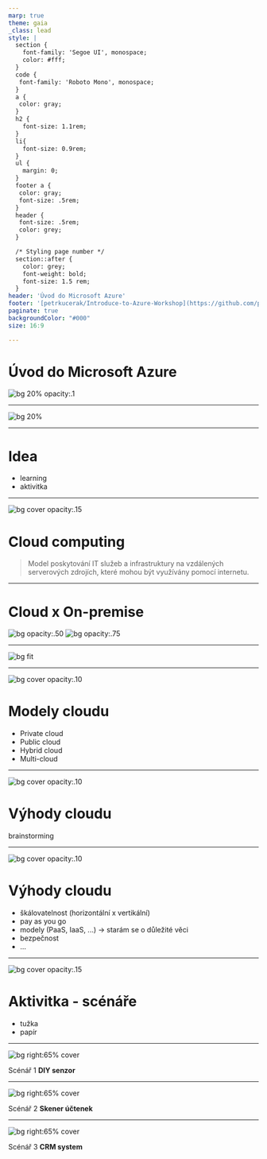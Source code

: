 ```yaml
---
marp: true
theme: gaia
_class: lead
style: |
  section {
    font-family: 'Segoe UI', monospace;
    color: #fff;
  }
  code {
   font-family: 'Roboto Mono', monospace;
  }
  a {
   color: gray;
  }
  h2 {
    font-size: 1.1rem;
  }
  li{
    font-size: 0.9rem;
  }
  ul {
    margin: 0;
  }
  footer a {
   color: gray;
   font-size: .5rem;
  }
  header {
   font-size: .5rem;
   color: grey;
  }

  /* Styling page number */
  section::after {
    color: grey;
    font-weight: bold;
    font-size: 1.5 rem;
  }
header: 'Úvod do Microsoft Azure'
footer: '[petrkucerak/Introduce-to-Azure-Workshop](https://github.com/petrkucerak/Introduce-to-Azure-Workshop)'
paginate: true
backgroundColor: "#000"
size: 16:9

---
```


<!--
header: ''
footer: ''
paginate: false
-->

# Úvod do Microsoft Azure

![bg 20% opacity:.1](../assets/azure.png)

<!-- Image source: https://swimburger.net/media/ppnn3pcl/azure.png -->

---

![bg 20%](../assets/azure.png)

---

<!--
header: 'Úvod do Microsoft Azure'
footer: '[petrkucerak/Introduce-to-Azure-Workshop](https://github.com/petrkucerak/Introduce-to-Azure-Workshop)'
paginate: true
-->

# Idea

- learning
- aktivitka

---

![bg cover opacity:.15](../assets/dark_computers.png)

# Cloud computing

> Model poskytování IT služeb a infrastruktury na vzdálených serverových zdrojích, které mohou být využívány pomocí internetu.


<!--

# Odpoved od chat GPT

Cloud Computing je model poskytování IT služeb a infrastruktury na vzdálených serverových zdrojích, které mohou být využívány pomocí internetu. Tyto služby zahrnují úložiště dat, aplikace, infrastrukturu a služby založené na časovém pronájmu, a mohou být nabízeny jako publikové, soukromé nebo hybridní cloud. Cílem tohoto modelu je umožnit uživatelům přistupovat k IT zdrojům bez nutnosti investovat do vlastní infrastruktury. 

# Cloud computing

- poskytování virtual machines, storage, databases, and networking
- krom tradicnich napr. ale i sber sluzby pro IoT, Machine Learning ci AI


-->
---


# Cloud x On-premise

![bg opacity:.50](../assets/dark_clouds.png)
![bg opacity:.75](../assets/dark_computers.png)

<!-- 
- neni zcela presne (pod cloudem se skryva vice modelu)
- ale obecne se jedna o extremmy, pojdme si je spolecne pojmenovat
 -->


---
<!-- 
header: ''
footer: ''
paginate: false
backgroundColor: #fff
 -->

![bg fit](../assets/shared-responsibility-b3829bfe.svg)

<!-- 

# Scenare poskytovani Cloud sluzeb

- pojdme zacit od konce s vysvetlenim jednotlivych bodu (zodpovednosti)

- zkuste vymyslet ke kazdemu pointu jeden priklad MSFT sluzby

SaaS (Software as a Service)
- Office
- GitHub

PaaS (Platform as a Service)
- Power Apps
- Azure Web App

IaaS (Infrastrucutre as a Service)
- Azure, napr. VM

On-prem

 -->

---

<!-- 
header: 'Úvod do Microsoft Azure'
footer: '[petrkucerak/Introduce-to-Azure-Workshop](https://github.com/petrkucerak/Introduce-to-Azure-Workshop)'
paginate: true
backgroundColor: #000

-->

![bg cover opacity:.10](../assets/dark_clouds.png)

# Modely cloudu

- Private cloud
- Public cloud
- Hybrid cloud
- Multi-cloud



<!-- 
- Verejny cloud - je poskytovany treti stranou, je dostupny pro vsechny v internetu
- Soukromy - je poskytovany vami, je privatni siti... Muze byt provozovan ve vasem datacentru, ci datacentru treti strany... Stoji vice penez, jste zodpovedni za veskerou udrzbu, bezpecnost atd.
- Hybrid cloud umožňuje kombinaci a největší flexibilitu
- Multi-cloud: Vice provideru cloudu (napr. goverment)

K sprave muze pomoci prave Azure Arc, nastroj od Azure

 -->
---

![bg cover opacity:.10](../assets/dark_clouds.png)

# Výhody cloudu

brainstorming

---

![bg cover opacity:.10](../assets/dark_clouds.png)

# Výhody cloudu

- škálovatelnost (horizontální x vertikální)
- pay as you go
- modely (PaaS, IaaS, ...) -> starám se o důležité věci
- bezpečnost
- ...

<!-- 
- nevýhody cloudu
  - myslím, že je dobré také se zamyslet nad touto otázkou
  - z mé zkušensoti to je pouze cena, v určité situaci
 -->
---

<!--
header: 'Úvod do Microsoft Azure | aktivitka'
footer: '[petrkucerak/Introduce-to-Azure-Workshop](https://github.com/petrkucerak/Introduce-to-Azure-Workshop)'
paginate: true
-->

![bg cover opacity:.15](../assets/activity.png)

# Aktivitka - scénáře

- tužka
- papír

<!-- 
# Jedná se o cloud computing a o jaký model SaaS, IaaS, PaaS

Vezměte si tužku a papír. Projedeme si několik scénářů a zajímá udělejte si poznámku u toho bodu, o kterém si myslíte, že se jedná o cloud computing a u jaké části a jaký model je aplikován?

-->

---

![bg right:65% cover](../assets/DIY_sensor.png)

Scénář 1
**DIY senzor**

<!-- 

# Case 1 - DIY sensor

Jste domácí bastlíř. Stavíte si chytrou domácnost. Máte po domu nataháno několik senzorů. Ty sbírají a odesálají je pomocí Wifi do agregátoru, kterým je ve vašem případě server, který běží u vás doma na Raspberry PI. Server máte připojený do domácí lokální sítě a běží vám na něm několik služeb. Jednou z nich je i model AI, který vám pomáhá predikovat spotřebu energie v závislosti na historickém vývoji a současným ekonomickým a hospodářským trendům.

-->

---

![bg right:65% cover](../assets/receiept.png)

Scénář 2
**Skener účtenek**

<!-- 

# Case 2 - skener účtenek

Studujete na vysoké škole. Pravidelně chodíte nakupovat do několika obchodních domů. Odnášite si papírové účtenky. Společně se spolubydlícími ze studentského bytu používáte aplikaci, která vám rozdělí výdaje. Nebaví vás ale neustále přepisovat, obash účtenky. Umíte programovat, tak si vyvynete vlastní webovou aplikaci, která funguje tak, že naskenuje obrázek, odešle ho do služby od Azure na rekonigici textu z účetnky. Služba vrátí strojový text popisující obash. Webová apliakce ho následně překonvertuje do formátu čitelného pro aplikci na záznam dluhů a apliakci spustí rovnou s předvyplněnými daty.

-->

---

![bg right:65% cover](../assets/CRM.png)

Scénář 3
**CRM system**

<!-- 

# Case 3 - CRM system

Jste CTO firmy, ktera se chce transformovat do noveho CRM systemu. Stojíte před volbou jakou nabídku využít. Jedna firma vám nabízí komplexní produkt, který obashuje i hostování u nich. Druhá vám chte prodat licenci k produkut, který si musíte nasintalovat a provozovat samy. Třetí umožňuje obě možnosti.
Který proukt byste zvolili v jaké situaci? Jedná se o veliké zobecnění, ale zjednodušte.

-->